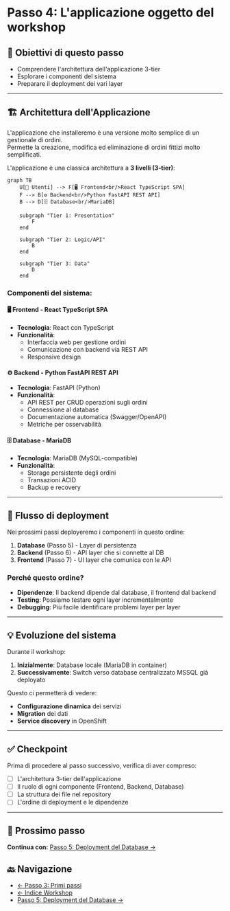 # Passo 4: L'applicazione oggetto del workshop

## 🎯 Obiettivi di questo passo

- Comprendere l'architettura dell'applicazione 3-tier
- Esplorare i componenti del sistema
- Preparare il deployment dei vari layer

---

## 🏗️ Architettura dell'Applicazione
L'applicazione che installeremo è una versione molto semplice di un gestionale di ordini.  
Permette la creazione, modifica ed eliminazione di ordini fittizi molto semplificati. 

L'applicazione è una classica architettura a **3 livelli (3-tier)**:

```mermaid
graph TB
    U[👥 Utenti] --> F[🖥️ Frontend<br/>React TypeScript SPA]
    F --> B[⚙️ Backend<br/>Python FastAPI REST API]
    B --> D[🗄️ Database<br/>MariaDB]
    
    subgraph "Tier 1: Presentation"
        F
    end
    
    subgraph "Tier 2: Logic/API"
        B
    end
    
    subgraph "Tier 3: Data"
        D
    end
```

### Componenti del sistema:

#### 🖥️ **Frontend** - React TypeScript SPA
- **Tecnologia**: React con TypeScript
- **Funzionalità**: 
  - Interfaccia web per gestione ordini
  - Comunicazione con backend via REST API
  - Responsive design

#### ⚙️ **Backend** - Python FastAPI REST API  
- **Tecnologia**: FastAPI (Python)
- **Funzionalità**:
  - API REST per CRUD operazioni sugli ordini
  - Connessione al database
  - Documentazione automatica (Swagger/OpenAPI)
  - Metriche per osservabilità

#### 🗄️ **Database** - MariaDB
- **Tecnologia**: MariaDB (MySQL-compatible)
- **Funzionalità**:
  - Storage persistente degli ordini
  - Transazioni ACID
  - Backup e recovery

---

## 🔄 Flusso di deployment

Nei prossimi passi deployeremo i componenti in questo ordine:

1. **Database** (Passo 5) - Layer di persistenza
2. **Backend** (Passo 6) - API layer che si connette al DB
3. **Frontend** (Passo 7) - UI layer che comunica con le API

### Perché questo ordine?

- **Dipendenze**: Il backend dipende dal database, il frontend dal backend
- **Testing**: Possiamo testare ogni layer incrementalmente
- **Debugging**: Più facile identificare problemi layer per layer

---

## 💡 Evoluzione del sistema

Durante il workshop:

1. **Inizialmente**: Database locale (MariaDB in container)
2. **Successivamente**: Switch verso database centralizzato MSSQL già deployato

Questo ci permetterà di vedere:
- **Configurazione dinamica** dei servizi
- **Migration** dei dati
- **Service discovery** in OpenShift

---

## ✅ Checkpoint

Prima di procedere al passo successivo, verifica di aver compreso:

- [ ] L'architettura 3-tier dell'applicazione
- [ ] Il ruolo di ogni componente (Frontend, Backend, Database)
- [ ] La struttura dei file nel repository
- [ ] L'ordine di deployment e le dipendenze

---

## 🚀 Prossimo passo

**Continua con:** [Passo 5: Deployment del Database →](./passo-5-database.md)

## 🔙 Navigazione

- [← Passo 3: Primi passi](./passo-3-primi-passi.md)
- [← Indice Workshop](./README.md)
- [Passo 5: Deployment del Database →](./passo-5-database.md)